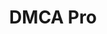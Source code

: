 ---
blog: https://dmca.pro/blog
facebook: https://facebook.com/dmcapro
logohandle: dmcapro
sort: dmcapro
title: DMCA Pro
twitter: https://x.com/dmcapro
website: https://dmca.pro/
---